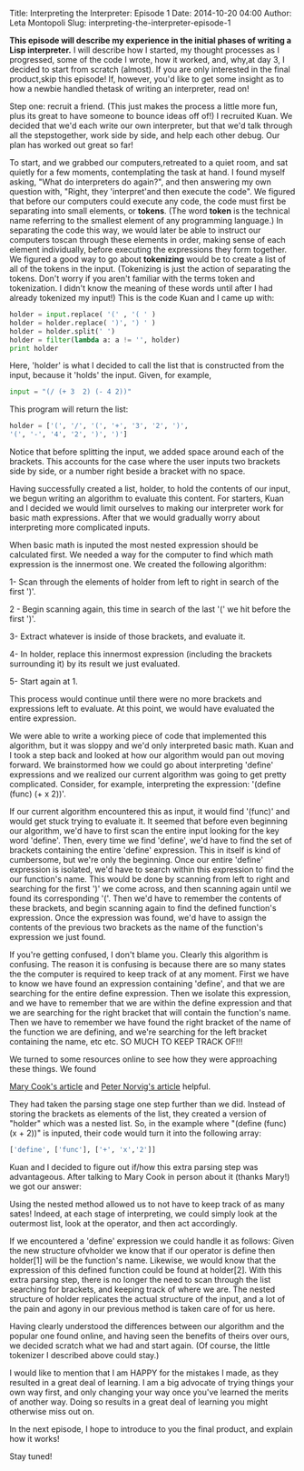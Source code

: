 Title: Interpreting the Interpreter: Episode 1
Date: 2014-10-20 04:00
Author: Leta Montopoli
Slug: interpreting-the-interpreter-episode-1

**This episode will describe my experience in the initial phases of writing a Lisp interpreter.**
I will describe how I started, my thought processes as I progressed,
some of the code I wrote, how it worked, and, why,at day 3, I decided to start from scratch (almost). If you are only
interested in the final product,skip this episode! If, however, you'd like to get some insight as to how
a newbie handled thetask of writing an interpreter, read on!

Step one: recruit a friend. (This just makes the process a little more
fun, plus its great to have someone to bounce ideas off of!) I recruited Kuan. We decided that we'd each write our own interpreter,
but that we'd talk through all the stepstogether, work side by side, and help each other debug. Our plan has
worked out great so far! 

To start, and we grabbed our computers,retreated to a quiet room, and sat quietly for a few moments,
contemplating the task at hand. I found myself asking, "What do interpreters do again?", and then
answering my own question with, "Right, they 'interpret'and then execute the code". We figured that before our computers could
execute any code, the code must first be separating into small elements, or **tokens**. (The word
**token** is the technical name referring to the smallest element of any programming language.) In separating the code this way, we would later be able to instruct our computers toscan through these elements in order, making sense of each element
individually, before executing the expressions they form together. We figured a good way to go about **tokenizing**
would be to create a list of all of the tokens in the input. (Tokenizing is just the action of separating the
tokens. Don't worry if you aren't familiar with the terms token and
tokenization. I didn't know the meaning of these words until after I had already tokenized my
input!) This is the code Kuan and I came up with:

```python
holder = input.replace( '(' , '( ' )
holder = holder.replace( ')', ') ' )
holder = holder.split(' ')
holder = filter(lambda a: a != '', holder)
print holder
```

Here, 'holder' is what I decided to call the list that is constructed
from the input, because it 'holds' the input. Given, for example,

```python
input = "(/ (+ 3  2) (- 4 2))"

```

This program will return the list:

```python
holder = ['(', '/', '(', '+', '3', '2', ')', 
'(', '-', '4', '2', ')', ')']
```

Notice that before splitting the input, we added space around each of
the brackets. This accounts for the case where the user inputs two brackets side by side, or a number
right beside a bracket with no space.

Having successfully created a list, holder, to hold the contents of our
input, we begun writing an algorithm to evaluate this content. For starters, Kuan
and I decided we would limit ourselves to making our interpreter work
for basic math expressions. After that we would gradually worry about interpreting more complicated inputs.

When basic math is inputed the most nested expression should be
calculated first. We needed a way for the computer to find which math expression is the innermost one. We
created the following algorithm: 

1- Scan through the elements of holder from left to right in
search of the first ')'.

2 - Begin scanning again, this time in search of the last '(' we hit
before the first ')'.  

3- Extract whatever is inside of those brackets, and evaluate it. 

4- In holder, replace this innermost expression (including the brackets surrounding it) by its
result we just evaluated.  

5- Start again at 1. 

This process would continue until there were no more brackets and expressions
left to evaluate. At this point, we would have evaluated the entire
expression.

We were able to write a working piece of code that implemented this
algorithm, but it was sloppy and we'd only interpreted basic math. Kuan and I took a step back and
looked at how our algorithm would pan out moving forward. We
brainstormed how we could go about interpreting 'define' expressions and we realized
our current algorithm was going to get pretty complicated. Consider, for example, interpreting the expression:
'(define (func) (+ x 2))'.

If our current algorithm encountered this as input, it would find
'(func)' and would get stuck trying to evaluate it.  It seemed that before even beginning our algorithm, we'd have to first
scan the entire input looking for the key word 'define'. Then, every
time we find 'define', we'd have to find the set of brackets containing the entire 'define'
expression. This in itself is kind of cumbersome, but we're only the beginning. Once our entire 'define' expression is
isolated, we'd have to search within this expression to find the our function's name. This would be done by scanning from left
to right and searching for the first ')' we come across, and then scanning again until we found its
corresponding '('. Then we'd have to remember the contents of these brackets, and begin scanning again to
find the defined function's expression. Once the expression was found, we'd have to
assign the contents of the previous two brackets as the name of the function's expression we just found.

If you're getting confused, I don't blame you. Clearly this algorithm is
confusing. The reason it is confusing is because there are so many states the the computer is
required to keep track of at any moment. First we have to know we have found an expression
containing 'define', and that we are searching for the entire define expression. Then we isolate this expression, and
we have to remember that we are within the define expression and that we are searching for the right bracket that will contain the
function's name. Then we have to remember we have found the right bracket of the name of the function we are defining, and we're
searching for the left bracket containing the name, etc etc. SO MUCH TO KEEP TRACK OF!!!

We turned to some resources online to see how they were approaching
these things. We found

[Mary Cook's
article](https://www.hackerschool.com/blog/21-little-lisp-interpreter)
and [Peter Norvig's article](http://norvig.com/lispy.html) helpful.

They had taken the parsing stage one step further than we
did. Instead of storing the brackets as elements of the list, they
created a version of "holder" which was a nested list. So, in the example where "(define (func) (x +
2))" is inputed, their code would turn it into the following array:

```python
['define', ['func'], ['+', 'x','2']]
```

Kuan and I decided to figure out if/how this extra parsing step was
advantageous. After talking to Mary Cook in person about it (thanks Mary!) we got our answer:

Using the nested method allowed us to not have to keep track of as many
sates! Indeed, at each stage of interpreting, we could simply look at the outermost list, look at the
operator, and then act accordingly.

If we encountered a 'define' expression we could handle it as follows:
Given the new structure ofvholder we know that if our operator is define then holder[1] will be the
function's name. Likewise, we would know that the expression of this defined function could be
found at holder[2]. With this extra parsing step, there is no longer the need to scan through the list
searching for brackets, and keeping track of where we are. The nested structure of holder
replicates the actual structure of the input, and a lot of the pain and agony in our previous method is taken care of
for us here.

Having clearly understood the differences between our algorithm and the
popular one found online, and having seen the benefits of theirs over ours, we decided scratch
what we had and start again. (Of course, the little tokenizer I described above could stay.)

I would like to mention that I am HAPPY for the mistakes I made, as they
resulted in a great deal of learning. I am a big advocate of trying things your own way first, and
only changing your way once you've learned the merits of another way. Doing so results in a great
deal of learning you might otherwise miss out on.

In the next episode, I hope to introduce to you the final product, and
explain how it works!

Stay tuned!

